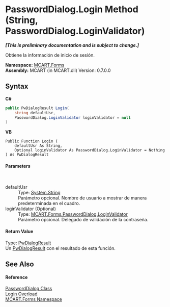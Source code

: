 # PasswordDialog.Login Method (String, PasswordDialog.LoginValidator)
 _**\[This is preliminary documentation and is subject to change.\]**_

Obtiene la información de inicio de sesión.

**Namespace:**&nbsp;<a href="011ae362-3d07-a00f-33d0-a3505737ed05">MCART.Forms</a><br />**Assembly:**&nbsp;MCART (in MCART.dll) Version: 0.7.0.0

## Syntax

**C#**<br />
``` C#
public PwDialogResult Login(
	string defaultUsr,
	PasswordDialog.LoginValidator loginValidator = null
)
```

**VB**<br />
``` VB
Public Function Login ( 
	defaultUsr As String,
	Optional loginValidator As PasswordDialog.LoginValidator = Nothing
) As PwDialogResult
```


#### Parameters
&nbsp;<dl><dt>defaultUsr</dt><dd>Type: <a href="http://msdn2.microsoft.com/es-es/library/s1wwdcbf" target="_blank">System.String</a><br />Parámetro opcional. Nombre de usuario a mostrar de manera predeterminada en el cuadro.</dd><dt>loginValidator (Optional)</dt><dd>Type: <a href="82f923a1-6335-fcab-4999-6c5ebc7cd306">MCART.Forms.PasswordDialog.LoginValidator</a><br />Parámetro opcional. Delegado de validación de la contraseña.</dd></dl>

#### Return Value
Type: <a href="c08975d0-6400-9b84-1ab2-b29ca3cc100d">PwDialogResult</a><br />Un <a href="c08975d0-6400-9b84-1ab2-b29ca3cc100d">PwDialogResult</a> con el resultado de esta función.

## See Also


#### Reference
<a href="d9072251-003e-2cff-b459-4be930866810">PasswordDialog Class</a><br /><a href="c914a166-58a5-1fb3-239b-933ce2993662">Login Overload</a><br /><a href="011ae362-3d07-a00f-33d0-a3505737ed05">MCART.Forms Namespace</a><br />